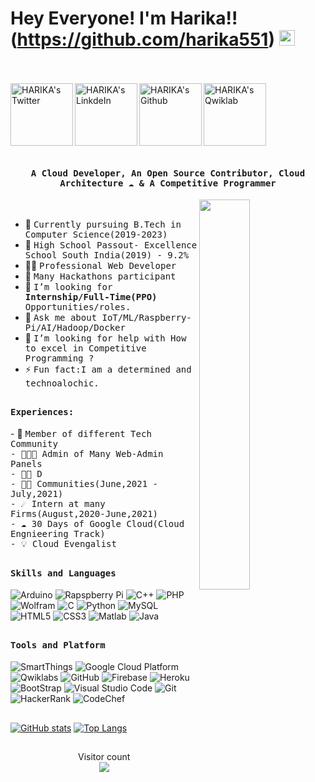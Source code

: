 # Hey Everyone! I'm Harika!!(https://github.com/harika551) <img src="https://github.com/harika551/harika551/blob/main/Hi.gif" width="25px">
<br><br>
<a href="https://twitter.com/GajjalaHarika1">
  <img align="left" alt="HARIKA's Twitter" width="100px" src="https://img.shields.io/badge/Twitter-1DA1F2?style=for-the-badge&logo=Twitter&logoColor=white" />
</a>
<a href="https://www.linkedin.com/in/gajjala-harika-a9a7941a9">
  <img align="left" alt="HARIKA's LinkdeIn" width="100px" src="https://img.shields.io/badge/Linkedin-0A66C2?style=for-the-badge&logo=Linkedin&logoColor=white" />
</a>
<a href="https://github.com/harika551">
  <img align="left" alt="HARIKA's Github" width="100px" src="https://img.shields.io/badge/Github-181717?style=for-the-badge&logo=Github&logoColor=white" />
</a>
<a href="https://google.qwiklabs.com/public_profiles/e0ef0056-283c-46fe-989e-98da08cb2aac">
  <img align="left" alt="HARIKA's Qwiklab" width="100px" src="https://img.shields.io/badge/Qwiklabs-F5CD0E?style=for-the-badge&logo=Qwiklabs&logoColor=black" />
</a>
<br><br>

<br>
<br>
<br>
<br>
<p align="center"><h4 align="center"><samp> A Cloud Developer, An Open Source Contributor, Cloud Architecture ☁  & A Competitive Programmer </samp></h4></p>

<div>
<img align="right" src="https://github.com/harika551/harika551/blob/main/terminal.jpg" width="40%"/>
  <br>

- 👷 <samp>Currently pursuing B.Tech in Computer Science(2019-2023) 
- 🔭 <samp>High School Passout- Excellence School South India(2019) - 9.2%
- ✍🏻 <samp>Professional Web Developer
- 🥇 <samp>Many Hackathons participant 
- 💼 <samp>I’m looking for **Internship/Full-Time(PPO)** Opportunities/roles.
- 💬 <samp>Ask me about IoT/ML/Raspberry-Pi/AI/Hadoop/Docker
- 🤔 <samp>I’m looking for help with How to excel in Competitive Programming ?
- ⚡ <samp>Fun fact:I am a determined and technoalochic.
</div>

##

<div>
<h4><b><samp>Experiences:</samp></b></h4>
- 👷 <samp>Member of different Tech Community<br>
- 👨🏾‍💻 <samp>Admin of Many Web-Admin Panels<br>
- 🕵🏻 <samp>D<br>
- 🐱‍💻 <samp>Communities(June,2021 - July,2021)<br>
- ☄️ <samp>Intern at many Firms(August,2020-June,2021)<br>
- ☁ <samp>30 Days of Google Cloud(Cloud Engnieering Track)<br>
- 💡 <samp>Cloud Evengalist<br>
</div>

##

<h4><b><samp>Skills and Languages</samp></b></h4>

![Arduino](https://img.shields.io/badge/Arduino-00979D?style=flat-square&logo=Arduino&logoColor=white)
![Rapspberry Pi](https://img.shields.io/badge/Raspberry_pi-C51A4A?style=flat-square&logo=raspberry-pi&logoColor=white)
![C++](https://img.shields.io/badge/C++-00599C?style=flat-square&logo=c%2B%2B&logoColor=white)
![PHP](https://img.shields.io/badge/PHP-777BB4?style=flat-square&logo=php&logoColor=white)
![Wolfram](https://img.shields.io/badge/Wolfram-DD1100?style=flat-square&logo=Wolfram&logoColor=white)
![C](https://img.shields.io/badge/C-27338e?style=flat-square&logo=c&logoColor=white)
![Python](https://img.shields.io/badge/Python-3776AB?style=flat-square&logo=Python&logoColor=white)
![MySQL](https://img.shields.io/badge/MySQL-4479A1?style=flat-square&logo=MySQL&logoColor=white)
![HTML5](https://img.shields.io/badge/HTML5-E34F26?style=flat-square&logo=HTML5&logoColor=white)
![CSS3](https://img.shields.io/badge/CSS3-1572B6?style=flat-square&logo=CSS3&logoColor=white)
![Matlab](https://img.shields.io/badge/MATLAB-800000?style=flat-square&logo=MathWorks&logoColor=white)
![Java](https://img.shields.io/badge/Java-013243?style=flat-square&logo=Java&logoColor=white)

##
<h4><b><samp>Tools and Platform</samp></b></h4>

![SmartThings](https://img.shields.io/badge/SmartThings-777BB4?style=flat-square&logo=SmartThings&logoColor=white)
![Google Cloud Platform](https://img.shields.io/badge/Google_Cloud-4285F4?style=flat-square&logo=google-cloud&logoColor=white)
![Qwiklabs](https://img.shields.io/badge/Qwiklabs-F5CD0E?style=flat-square&logo=Qwiklabs&logoColor=800000)
![GitHub](https://img.shields.io/badge/GitHub-181717?style=flat-square&logo=github)
![Firebase](https://img.shields.io/badge/Firebase-ffcb2c?style=flat-square&logo=Firebase&logoColor=DD1100)
![Heroku](https://img.shields.io/badge/Heroku-430098?style=flat-square&logo=Heroku&logoColor=white)
![BootStrap](https://img.shields.io/badge/Bootstrap-7952B3?style=flat-square&logo=bootstrap&logoColor=white)
![Visual Studio Code](https://img.shields.io/badge/Visual_Studio_Code-007ACC?style=flat-square&logo=Visual-Studio-Code&logoColor=white)
![Git](https://img.shields.io/badge/Git-F05032?style=flat-square&logo=Git&logoColor=white)
![HackerRank](https://img.shields.io/badge/HackerRank-107C10?style=flat-square&logo=HackerRank&logoColor=black)
![CodeChef](https://img.shields.io/badge/CodeChef-5B4638?style=flat-square&logo=CodeChef&logoColor=white)


##
[![GitHub stats](https://github-readme-stats.vercel.app/api?username=harika551&count_private=true&show_icons=true&theme=radical&&include_all_commits=true)](https://github.com/harika551/github-readme-stats-1)    [![Top Langs](https://github-readme-stats.vercel.app/api/top-langs/?username=harika551&hide=html,css,javascript)](https://github.com/harika551/github-readme-stats-1)

##
<p align="center"> 
  Visitor count<br>
  <img src="https://profile-counter.glitch.me/harika551/count.svg" />
</p>
